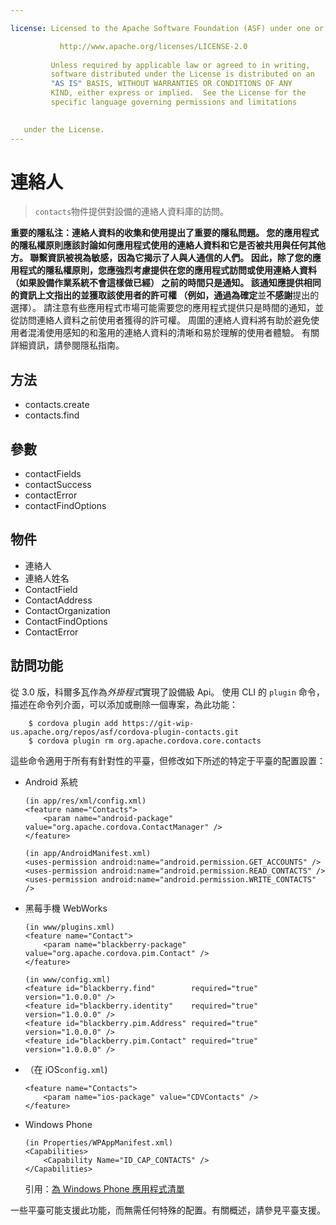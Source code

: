 ```yaml
---

license: Licensed to the Apache Software Foundation (ASF) under one or more contributor license agreements. See the NOTICE file distributed with this work for additional information regarding copyright ownership. The ASF licenses this file to you under the Apache License, Version 2.0 (the "License"); you may not use this file except in compliance with the License. You may obtain a copy of the License at

           http://www.apache.org/licenses/LICENSE-2.0
    
         Unless required by applicable law or agreed to in writing,
         software distributed under the License is distributed on an
         "AS IS" BASIS, WITHOUT WARRANTIES OR CONDITIONS OF ANY
         KIND, either express or implied.  See the License for the
         specific language governing permissions and limitations
    

   under the License.
---
```


# 連絡人

> `contacts`物件提供對設備的連絡人資料庫的訪問。

**重要的隱私注：**連絡人資料的收集和使用提出了重要的隱私問題。 您的應用程式的隱私權原則應該討論如何應用程式使用的連絡人資料和它是否被共用與任何其他方。 聯繫資訊被視為敏感，因為它揭示了人與人通信的人們。 因此，除了您的應用程式的隱私權原則，您應強烈考慮提供在您的應用程式訪問或使用連絡人資料 （如果設備作業系統不會這樣做已經） 之前的時間只是通知。 該通知應提供相同的資訊上文指出的並獲取該使用者的許可權 （例如，通過為**確定**並**不感謝**提出的選擇）。 請注意有些應用程式市場可能需要您的應用程式提供只是時間的通知，並從訪問連絡人資料之前使用者獲得的許可權。 周圍的連絡人資料將有助於避免使用者混淆使用感知的和濫用的連絡人資料的清晰和易於理解的使用者體驗。 有關詳細資訊，請參閱隱私指南。

## 方法

*   contacts.create
*   contacts.find

## 參數

*   contactFields
*   contactSuccess
*   contactError
*   contactFindOptions

## 物件

*   連絡人
*   連絡人姓名
*   ContactField
*   ContactAddress
*   ContactOrganization
*   ContactFindOptions
*   ContactError

## 訪問功能

從 3.0 版，科爾多瓦作為*外掛程式*實現了設備級 Api。 使用 CLI 的 `plugin` 命令，描述在命令列介面，可以添加或刪除一個專案，為此功能：

        $ cordova plugin add https://git-wip-us.apache.org/repos/asf/cordova-plugin-contacts.git
        $ cordova plugin rm org.apache.cordova.core.contacts
    

這些命令適用于所有有針對性的平臺，但修改如下所述的特定于平臺的配置設置：

*   Android 系統
    
        (in app/res/xml/config.xml)
        <feature name="Contacts">
            <param name="android-package" value="org.apache.cordova.ContactManager" />
        </feature>
        
        (in app/AndroidManifest.xml)
        <uses-permission android:name="android.permission.GET_ACCOUNTS" />
        <uses-permission android:name="android.permission.READ_CONTACTS" />
        <uses-permission android:name="android.permission.WRITE_CONTACTS" />
        

*   黑莓手機 WebWorks
    
        (in www/plugins.xml)
        <feature name="Contact">
            <param name="blackberry-package" value="org.apache.cordova.pim.Contact" />
        </feature>
        
        (in www/config.xml)
        <feature id="blackberry.find"        required="true" version="1.0.0.0" />
        <feature id="blackberry.identity"    required="true" version="1.0.0.0" />
        <feature id="blackberry.pim.Address" required="true" version="1.0.0.0" />
        <feature id="blackberry.pim.Contact" required="true" version="1.0.0.0" />
        

*   （在 iOS`config.xml`)
    
        <feature name="Contacts">
            <param name="ios-package" value="CDVContacts" />
        </feature>
        

*   Windows Phone
    
        (in Properties/WPAppManifest.xml)
        <Capabilities>
            <Capability Name="ID_CAP_CONTACTS" />
        </Capabilities>
        
    
    引用：[為 Windows Phone 應用程式清單][1]

 [1]: http://msdn.microsoft.com/en-us/library/ff769509%28v=vs.92%29.aspx

一些平臺可能支援此功能，而無需任何特殊的配置。有關概述，請參見平臺支援。